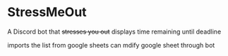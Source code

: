 # StressMeOut
A Discord bot that ~~stresses you out~~ displays time remaining until deadline

imports the list from google sheets
can mdify google sheet through bot
